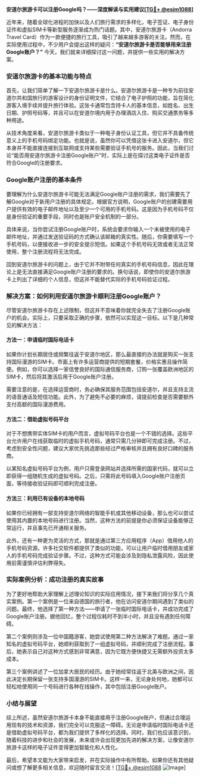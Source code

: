 **安道尔旅游卡可以注册Google吗？——深度解读与实用建议[[TG💪+ @esim1088](https://t.me/s/esim1088)]**

近年来，随着全球化进程的加快以及人们旅行需求的多样化，电子签证、电子身份证件和虚拟SIM卡等新型服务逐渐成为热门话题。其中，安道尔旅游卡（Andorra Travel Card）作为一款便捷的旅行工具，吸引了越来越多游客的关注。然而，在实际使用过程中，不少用户会提出这样的疑问：**“安道尔旅游卡是否能够用来注册Google账户？”** 今天，我们就来详细探讨这一问题，并提供一些实用的解决方案。

### 安道尔旅游卡的基本功能与特点

首先，让我们简单了解一下安道尔旅游卡是什么。安道尔旅游卡是一种专为前往安道尔共和国旅行的游客设计的身份证明文件，它结合了电子护照的功能，旨在简化游客入境手续并提升旅行体验。这张卡通常包含持卡人的基本信息，如姓名、出生日期、护照号码等，并且可以在安道尔境内用于办理酒店入住、购买交通票务等多种用途。

从技术角度来看，安道尔旅游卡类似于一种电子身份认证工具，但它并不具备传统意义上的手机号码绑定功能。也就是说，虽然你可以凭借这张卡进入安道尔，但它本身并不能直接连接到互联网或支持某些需要验证手机号的服务。因此，当我们讨论“能否用安道尔旅游卡注册Google账户”时，实际上是在探讨这类电子证件是否符合Google的注册要求。

### Google账户注册的基本条件

要理解为什么安道尔旅游卡可能无法满足Google账户注册的需求，我们需要先了解Google对于新用户注册的具体规定。根据官方说明，Google账户的创建需要用户提供有效的电子邮件地址以及至少一个可用的手机号码。这是因为手机号码不仅是身份验证的重要手段，同时也是账户安全机制的一部分。

具体来说，当你尝试注册Google账户时，系统会要求你输入一个未被使用的电子邮件地址，并通过发送验证码的方式确认该邮箱的真实性。随后，你需要填写一个手机号码，以便接收进一步的安全提示短信。如果这个手机号码无效或者无法正常使用，整个注册流程将无法完成。

回到安道尔旅游卡的问题上，由于它并不附带任何真实的手机号码信息，因此在理论上是无法直接满足Google账户注册的要求的。换句话说，即使你的安道尔旅游卡上列出了详细的个人信息，但这并不能替代实际的手机号码验证过程。

### 解决方案：如何利用安道尔旅游卡顺利注册Google账户？

尽管安道尔旅游卡存在上述限制，但这并不意味着你就完全失去了注册Google账户的机会。实际上，只要采取正确的步骤，依然可以实现这一目标。以下是几种常见的解决方法：

#### 方法一：申请临时国际电话卡

如果你计划长期居住或频繁往返于安道尔地区，那么最直接的办法就是购买一张支持国际漫游的SIM卡。市面上有许多运营商提供的短期套餐，价格实惠且操作简便。例如，你可以选择一家信誉良好的国际通信服务商，订购一张覆盖欧洲地区的SIM卡，然后将其激活后用于Google账户注册。

需要注意的是，在选择运营商时，务必确保其服务范围包括安道尔，并且支持主流的语音通话及短信功能。此外，为了避免不必要的麻烦，请提前检查是否需要额外支付高额的国际漫游费用。

#### 方法二：借助虚拟号码平台

对于不想携带实体SIM卡的用户而言，虚拟号码平台也是一个不错的选择。这些平台允许用户在线获取临时的虚拟手机号码，通常只需几分钟即可完成注册。不过，考虑到安全性问题，建议大家优先挑选那些经过严格审核并且拥有良好口碑的服务商。

以某知名虚拟号码平台为例，用户只需登录网站并选择所需的国家代码，就可以立即获得一组随机生成的虚拟号码。之后，只需将此号码填入Google账户注册页面，等待接收验证码即可顺利完成注册。

#### 方法三：利用已有设备的本地号码

如果你已经拥有一部支持安道尔网络的智能手机或其他移动设备，那么也可以尝试使用其内置的本地号码进行注册。当然，这种方法的前提是你必须保证设备能够正常运行，并且事先已开通相关服务。

此外，还有一种更为灵活的方式，那就是通过第三方应用程序（App）借用他人的手机号码资源。许多社交软件都提供了类似的功能，可以让用户临时借用朋友或家人的手机号码完成验证步骤。不过，这种方式可能会涉及到隐私泄露风险，因此使用前需谨慎评估利弊得失。

### 实际案例分析：成功注册的真实故事

为了更好地帮助大家理解上述理论知识的实际应用情况，接下来我们将分享几个真实案例。第一个案例是一位来自德国的旅行者，他在访问安道尔期间遇到了类似的问题。最终，他选择了第一种方法——申请了一张临时国际电话卡，并成功完成了Google账户注册。据他回忆，整个过程仅耗时不到半小时，并且没有遇到任何障碍。

第二个案例则涉及一位中国籍游客，她尝试使用第二种方法解决了难题。通过一家知名的虚拟号码平台，她顺利获取到了一组虚拟号码，并顺利完成了注册流程。事后，她表示自己对这种方式感到非常满意，因为它既方便快捷又无需额外投资太多成本。

第三个案例讲述了一位加拿大居民的经历。由于她经常往返于北美与欧洲之间，因此决定长期保留一张支持多国漫游的SIM卡。这样一来，无论身处何地，她都可以轻松地使用同一个号码进行各种在线操作，其中包括注册Google账户。

### 小结与展望

综上所述，虽然安道尔旅游卡本身不能直接用于注册Google账户，但通过合理运用现有的技术和资源，我们完全可以克服这一障碍。无论是申请临时国际电话卡还是借助虚拟号码平台，都为我们提供了多样化的选择。同时，我们也应该意识到，随着科技的进步和社会的发展，未来或许会出现更加先进的解决方案，让像安道尔旅游卡这样的电子证件变得更加智能化和人性化。

最后，希望本文能为大家带来启发，并在实际操作中有所帮助。如果你还有其他疑问或想了解更多相关信息，欢迎随时留言交流！[[TG💪+ @esim1088](https://t.me/s/esim1088) ![Image](https://i.postimg.cc/4NQfJmqS/Snipaste-2025-05-13-00-14-12.png)]